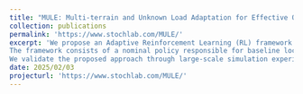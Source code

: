 ```yaml
---
title: "MULE: Multi-terrain and Unknown Load Adaptation for Effective Quadrupedal Locomotion"
collection: publications
permalink: 'https://www.stochlab.com/MULE/'
excerpt: 'We propose an Adaptive Reinforcement Learning (RL) framework that enables quadrupedal robots to dynamically adapt to both varying payloads and diverse terrains. 
The framework consists of a nominal policy responsible for baseline locomotion and an adaptive policy that learns corrective actions to preserve stability and improve command tracking under payload variations. 
We validate the proposed approach through large-scale simulation experiments in Isaac Gym and real-world hardware deployment on a Unitree Go1 quadruped.'
date: 2025/02/03
projecturl: 'https://www.stochlab.com/MULE/'
---
```

